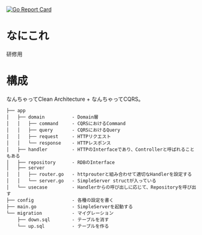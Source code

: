 [![Go Report Card](https://goreportcard.com/badge/github.com/ebiebievidence/crowns)](https://goreportcard.com/report/github.com/ebiebievidence/crowns)

# なにこれ
研修用

# 構成

なんちゃってClean Architecture + なんちゃってCQRS。

```plain
├── app
│   ├── domain          - Domain層
│   │   ├── command     - CQRSにおけるCommand
│   │   ├── query       - CQRSにおけるQuery
│   │   ├── request     - HTTPリクエスト
│   │   └── response    - HTTPレスポンス
│   ├── handler         - HTTPのInterfaceであり、Controllerと呼ばれることもある
│   ├── repository      - RDBのInterface
│   ├── server
│   │   ├── router.go   - httprouterと組み合わせて適切なHandlerを設定する
│   │   └── server.go   - SimpleServer structが入っている
│   └── usecase         - Handlerからの呼び出しに応じて、Repositoryを呼び出す
├── config              - 各種の設定を書く
├── main.go             - SimpleServerを起動する
└── migration           - マイグレーション
    ├── down.sql        - テーブルを消す
    └── up.sql          - テーブルを作る
```
